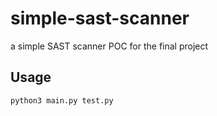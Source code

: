 # simple-sast-scanner
a simple SAST scanner POC for the final project

## Usage
`python3 main.py test.py`

